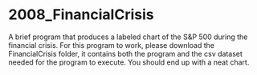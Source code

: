 # 2008_FinancialCrisis
A brief program that produces a labeled chart of the S&P 500 during the financial crisis.
For this program to work, please download the FinancialCrisis folder, 
it contains both the program and the csv dataset needed for the program to execute.
You should end up with a neat chart. 
